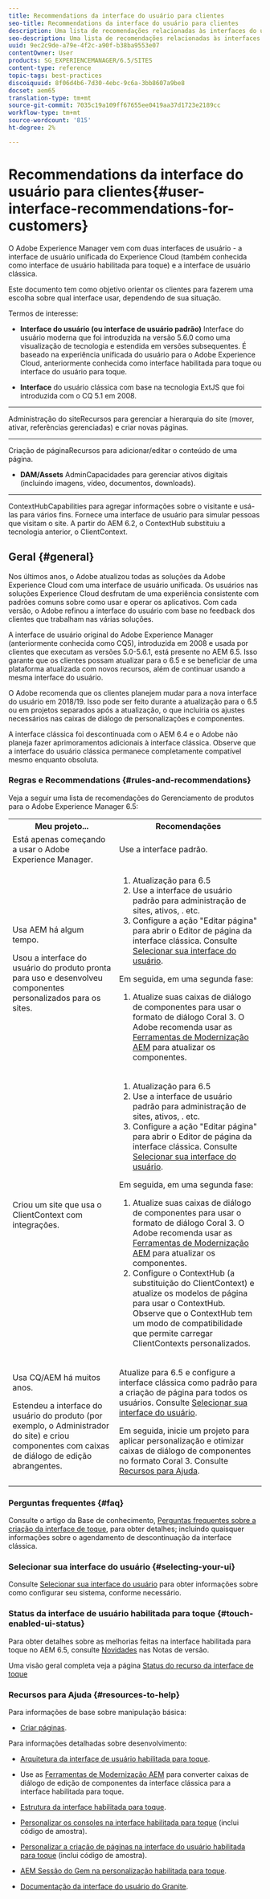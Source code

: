 ```yaml
---
title: Recommendations da interface do usuário para clientes
seo-title: Recommendations da interface do usuário para clientes
description: Uma lista de recomendações relacionadas às interfaces do usuário clássica e otimizada para toque.
seo-description: Uma lista de recomendações relacionadas às interfaces do usuário clássica e otimizada para toque.
uuid: 9ec2c9de-a79e-4f2c-a90f-b38ba9553e07
contentOwner: User
products: SG_EXPERIENCEMANAGER/6.5/SITES
content-type: reference
topic-tags: best-practices
discoiquuid: 8f06d4b6-7d30-4ebc-9c6a-3bb8607a9be8
docset: aem65
translation-type: tm+mt
source-git-commit: 7035c19a109ff67655ee0419aa37d1723e2189cc
workflow-type: tm+mt
source-wordcount: '815'
ht-degree: 2%

---
```



# Recommendations da interface do usuário para clientes{#user-interface-recommendations-for-customers}

O Adobe Experience Manager vem com duas interfaces de usuário - a interface de usuário unificada do Experience Cloud (também conhecida como interface de usuário habilitada para toque) e a interface de usuário clássica.

Este documento tem como objetivo orientar os clientes para fazerem uma escolha sobre qual interface usar, dependendo de sua situação.

Termos de interesse:

* **Interface do usuário (ou interface de usuário padrão)**
Interface do usuário moderna que foi introduzida na versão 5.6.0 como uma visualização de tecnologia e estendida em versões subsequentes. É baseado na experiência unificada do usuário para o Adobe Experience Cloud, anteriormente conhecida como interface habilitada para toque ou interface do usuário para toque.

* **Interface**
do usuário clássica com base na tecnologia ExtJS que foi introduzida com o CQ 5.1 em 2008.

* ****
Administração do siteRecursos para gerenciar a hierarquia do site (mover, ativar, referências gerenciadas) e criar novas páginas.

* ****
Criação de páginaRecursos para adicionar/editar o conteúdo de uma página.

* **DAM/Assets**
AdminCapacidades para gerenciar ativos digitais (incluindo imagens, vídeo, documentos, downloads).

* ****
ContextHubCapabilities para agregar informações sobre o visitante e usá-las para vários fins. Fornece uma interface de usuário para simular pessoas que visitam o site. A partir do AEM 6.2, o ContextHub substituiu a tecnologia anterior, o ClientContext.

## Geral {#general}

Nos últimos anos, o Adobe atualizou todas as soluções da Adobe Experience Cloud com uma interface de usuário unificada. Os usuários nas soluções Experience Cloud desfrutam de uma experiência consistente com padrões comuns sobre como usar e operar os aplicativos. Com cada versão, o Adobe refinou a interface do usuário com base no feedback dos clientes que trabalham nas várias soluções.

A interface de usuário original do Adobe Experience Manager (anteriormente conhecida como CQ5), introduzida em 2008 e usada por clientes que executam as versões 5.0-5.6.1, está presente no AEM 6.5. Isso garante que os clientes possam atualizar para o 6.5 e se beneficiar de uma plataforma atualizada com novos recursos, além de continuar usando a mesma interface do usuário.

O Adobe recomenda que os clientes planejem mudar para a nova interface do usuário em 2018/19. Isso pode ser feito durante a atualização para o 6.5 ou em projetos separados após a atualização, o que incluiria os ajustes necessários nas caixas de diálogo de personalizações e componentes.

A interface clássica foi descontinuada com o AEM 6.4 e o Adobe não planeja fazer aprimoramentos adicionais à interface clássica. Observe que a interface do usuário clássica permanece completamente compatível mesmo enquanto obsoluta.

### Regras e Recommendations {#rules-and-recommendations}

Veja a seguir uma lista de recomendações do Gerenciamento de produtos para o Adobe Experience Manager 6.5:

<table>
 <tbody>
  <tr>
   <th>Meu projeto...</th>
   <th>Recomendações</th>
  </tr>
  <tr>
   <td>Está apenas começando a usar o Adobe Experience Manager.</td>
   <td>Use a interface padrão.</td>
  </tr>
  <tr>
   <td><p>Usa AEM há algum tempo.</p> <p>Usou a interface do usuário do produto pronta para uso e desenvolveu componentes personalizados para os sites.<br /> </p> </td>
   <td>
    <ol>
     <li>Atualização para 6.5</li>
     <li>Use a interface de usuário padrão para administração de sites, ativos, . etc.<br /> </li>
     <li>Configure a ação "Editar página" para abrir o Editor de página da interface clássica. Consulte <a href="#selecting-your-ui">Selecionar sua interface do usuário</a>.</li>
    </ol> <p>Em seguida, em uma segunda fase:</p>
    <ol>
     <li>Atualize suas caixas de diálogo de componentes para usar o formato de diálogo Coral 3. O Adobe recomenda usar as <a href="/help/sites-developing/modernization-tools.md">Ferramentas de Modernização AEM</a> para atualizar os componentes.</li>
    </ol> </td>
  </tr>
  <tr>
   <td>Criou um site que usa o ClientContext com integrações.<br /> </td>
   <td>
    <ol>
     <li>Atualização para 6.5</li>
     <li>Use a interface de usuário padrão para administração de sites, ativos, . etc.</li>
     <li>Configure a ação "Editar página" para abrir o Editor de página da interface clássica. Consulte <a href="#selecting-your-ui">Selecionar sua interface do usuário</a>.</li>
    </ol> <p>Em seguida, em uma segunda fase:</p>
    <ol>
     <li>Atualize suas caixas de diálogo de componentes para usar o formato de diálogo Coral 3. O Adobe recomenda usar as <a href="/help/sites-developing/modernization-tools.md">Ferramentas de Modernização AEM</a> para atualizar os componentes.</li>
     <li>Configure o ContextHub (a substituição do ClientContext) e atualize os modelos de página para usar o ContextHub. Observe que o ContextHub tem um modo de compatibilidade que permite carregar ClientContexts personalizados.</li>
    </ol> </td>
  </tr>
  <tr>
   <td><p>Usa CQ/AEM há muitos anos.</p> <p>Estendeu a interface do usuário do produto (por exemplo, o Administrador do site) e criou componentes com caixas de diálogo de edição abrangentes.</p> </td>
   <td><p>Atualize para 6.5 e configure a interface clássica como padrão para a criação de página para todos os usuários. Consulte <a href="#selecting-your-ui">Selecionar sua interface do usuário</a>.</p> <p>Em seguida, inicie um projeto para aplicar personalização e otimizar caixas de diálogo de componentes no formato Coral 3. Consulte <a href="#resources-to-help">Recursos para Ajuda</a>.<br /> </p> </td>
  </tr>
 </tbody>
</table>

### Perguntas frequentes {#faq}

Consulte o artigo da Base de conhecimento, [Perguntas frequentes sobre a criação da interface de toque](https://helpx.adobe.com/experience-manager/kb/index/touchui_faq.html), para obter detalhes; incluindo quaisquer informações sobre o agendamento de descontinuação da interface clássica.

### Selecionar sua interface do usuário {#selecting-your-ui}

Consulte [Selecionar sua interface do usuário](/help/sites-authoring/select-ui.md) para obter informações sobre como configurar seu sistema, conforme necessário.

### Status da interface de usuário habilitada para toque {#touch-enabled-ui-status}

Para obter detalhes sobre as melhorias feitas na interface habilitada para toque no AEM 6.5, consulte [Novidades](/help/release-notes/release-notes.md#what-s-new) nas Notas de versão.

Uma visão geral completa veja a página [Status do recurso da interface de toque](/help/release-notes/touch-ui-features-status.md)

### Recursos para Ajuda {#resources-to-help}

Para informações de base sobre manipulação básica:

* [Criar páginas](/help/sites-authoring/page-authoring.md).

Para informações detalhadas sobre desenvolvimento:

* [Arquitetura da interface de usuário habilitada para toque](/help/sites-developing/touch-ui-concepts.md).
* Use as [Ferramentas de Modernização AEM](/help/sites-developing/modernization-tools.md) para converter caixas de diálogo de edição de componentes da interface clássica para a interface habilitada para toque.

* [Estrutura da interface habilitada para toque](/help/sites-developing/touch-ui-structure.md).

* [Personalizar os consoles na interface habilitada para toque](/help/sites-developing/customizing-consoles-touch.md)  (inclui código de amostra).

* [Personalizar a criação de páginas na interface do usuário habilitada para toque](/help/sites-developing/customizing-page-authoring-touch.md)  (inclui código de amostra).

* [AEM Sessão do Gem na personalização habilitada para toque](https://docs.adobe.com/content/ddc/en/gems/user-interface-customization-for-aem-6.html).
* [Documentação da interface do usuário do Granite](https://helpx.adobe.com/experience-manager/6-5/sites/developing/using/reference-materials/granite-ui/api/index.html).


